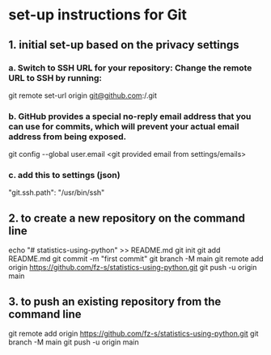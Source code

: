 # set-up instructions for Git
## 1. initial set-up based on the privacy settings
### a. Switch to SSH URL for your repository: Change the remote URL to SSH by running:
git remote set-url origin git@github.com:<user-name>/<repository-name>.git
### b. GitHub provides a special no-reply email address that you can use for commits, which will prevent your actual email address from being exposed.
git config --global user.email <git provided email from settings/emails>
### c. add this to settings (json)
"git.ssh.path": "/usr/bin/ssh"

## 2.  to create a new repository on the command line
echo "# statistics-using-python" >> README.md
git init
git add README.md
git commit -m "first commit"
git branch -M main
git remote add origin https://github.com/fz-s/statistics-using-python.git
git push -u origin main

## 3. to push an existing repository from the command line
git remote add origin https://github.com/fz-s/statistics-using-python.git
git branch -M main
git push -u origin main
